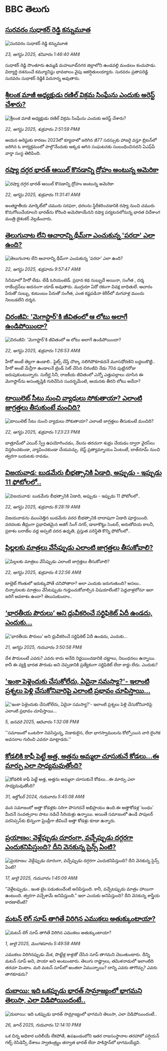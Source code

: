 # BBC తెలుగు## [సురవరం సుధాకర్ రెడ్డి కన్నుమూత](https://www.bbc.com/telugu/articles/c627x7gveylo?at_medium=RSS&at_campaign=rss?at_campaign=githubrss)![సురవరం సుధాకర్ రెడ్డి కన్నుమూత](https://ichef.bbci.co.uk/ace/ws/240/cpsprodpb/01b8/live/50b9eb30-7fc2-11f0-8b38-b53738b7fa2b.jpg)_23, ఆగస్టు 2025, శనివారం 1:46:40 AMకి_సుధాకర్ రెడ్డి సొంతూరు ఉమ్మడి మహబూబ్‌నగర జిల్లాలోని ఉండవల్లి మండలం కంచుపాడు. విద్యార్థి దశనుంచే కమ్యూనిస్టు భావజాలం వైపు ఆకర్షితులయ్యారు. సురవరం ప్రతాపరెడ్డి సురవరం సుధాకర్ రెడ్డికి పెదనాన్న అవుతారు.## [శ్రీలంక మాజీ అధ్యక్షుడు రణిల్ విక్రమ సింఘే‌ను ఎందుకు అరెస్ట్ చేశారు?](https://www.bbc.com/telugu/articles/ce83p9elz1po?at_medium=RSS&at_campaign=rss?at_campaign=githubrss)![శ్రీలంక మాజీ అధ్యక్షుడు రణిల్ విక్రమ సింఘే‌ను ఎందుకు అరెస్ట్ చేశారు?](https://ichef.bbci.co.uk/ace/standard/240/cpsprodpb/4c9f/live/84da9810-7f68-11f0-a34f-318be3fb0481.jpg)_22, ఆగస్టు 2025, శుక్రవారం 2:51:59 PMకి_ఆయన అరెస్టుకు కారణం 2023లో క్యూబాలో జరిగిన జీ77 సదస్సుకు హాజరై వస్తూ బ్రిటన్‌లో జరిగిన ఓ కార్యక్రమంలో పాల్గొనేందుకు అక్కడ ఆగిన సంఘటనకు సంబంధించినదని ఏఎఫ్‌పీ వార్తా సంస్థ తెలిపింది.## [రష్యా దగ్గర భారత్‌ ఆయిల్ కొనడాన్ని ద్రోహం అంటున్న అమెరికా](https://www.bbc.com/telugu/articles/cdxydxzr4zqo?at_medium=RSS&at_campaign=rss?at_campaign=githubrss)![రష్యా దగ్గర భారత్‌ ఆయిల్ కొనడాన్ని ద్రోహం అంటున్న అమెరికా](https://ichef.bbci.co.uk/ace/standard/240/cpsprodpb/3005/live/380cb960-7f4e-11f0-83cc-c5da98c419b8.jpg)_22, ఆగస్టు 2025, శుక్రవారం 11:31:41 AMకి_అంతర్జాతీయ మార్కెట్‌లో చమురు సరఫరా, ధరలను స్థిరీకరించడానికి రష్యా నుంచి చమురు కొనుగోలుచేయాలని భారత్‌ను కోరింది అమెరికాయేనని రష్యా పర్యటనలోనున్న భారత విదేశాంగ మంత్రి జైశంకర్ వెల్లడించారు.## [తెలుగునాట లేని ఆచారాన్ని థీమ్‌గా ఎంచుకున్న 'పరదా' ఎలా ఉంది?](https://www.bbc.com/telugu/articles/cwy3dy2yr20o?at_medium=RSS&at_campaign=rss?at_campaign=githubrss)![తెలుగునాట లేని ఆచారాన్ని థీమ్‌గా ఎంచుకున్న 'పరదా' ఎలా ఉంది?](https://ichef.bbci.co.uk/ace/ws/240/cpsprodpb/286c/live/0347eea0-7f37-11f0-b7ed-0b17109072b5.jpg)_22, ఆగస్టు 2025, శుక్రవారం 9:57:47 AMకి_సినిమాలో హీరో లేడు. లేడీ ఓరియంటెడ్. ప్ర‌ధాన క‌థ సుబ్బుదే అయినా, సంగీత , ద‌ర్శ రాజేంద్ర‌న్‌లు అద‌నంగా యాడ్ అవుతారు. ముగ్గురూ ఏదో ర‌కంగా వివ‌క్ష బాధితులే. ఆచారం పేరుతో సుబ్బు, కుటుంబం పేరుతో సంగీత‌, ఎంత క‌ష్ట‌ప‌డినా కెరీర్‌లో మ‌గ‌వాళ్ల ముందు నిల‌బ‌డ‌లేని ద‌ర్శ‌న‌.## [చిరంజీవి: 'మెగాస్టార్‌'కి జీవితంలో ఆ లోటు అలాగే ఉండిపోయిందా?](https://www.bbc.com/telugu/articles/c3wn319j4l0o?at_medium=RSS&at_campaign=rss?at_campaign=githubrss)![చిరంజీవి: 'మెగాస్టార్‌'కి జీవితంలో ఆ లోటు అలాగే ఉండిపోయిందా?](https://ichef.bbci.co.uk/ace/ws/240/cpsprodpb/9e39/live/e00af870-7eae-11f0-a5e2-236e16f99597.jpg)_22, ఆగస్టు 2025, శుక్రవారం 1:26:53 AMకి_హీరో అంటే తెల్లగా ఉండాలి.. ఫైట్స్ చేస్తే చొక్కా నలిగిపోకూడదనే మూసధోరణిని బద్దలుకొట్టి.. హీరో అంటే మేన్లీగా ఉండాలనే ట్రెండ్ సెట్ చేసిన చిరంజీవి నేడు 70వ పుట్టినరోజు జరుపుకుంటున్నారు. సుదీర్ఘ సినీ, రాజకీయ జీవితంలో ఎన్నో ఎత్తుపల్లాలు చూసిన ఈ మెగాస్టార్‌ను అసంతృప్తికి గురిచేసిన సందర్భమేంటి, ఆయనకు తీరని లోటు అదేనా?## [టాయిలెట్ సీటు నుంచి వ్యాధులు సోకుతాయా? ఎలాంటి జాగ్రత్తలు తీసుకుంటే మంచిది? ](https://www.bbc.com/telugu/articles/c0j9566lj8do?at_medium=RSS&at_campaign=rss?at_campaign=githubrss)![టాయిలెట్ సీటు నుంచి వ్యాధులు సోకుతాయా? ఎలాంటి జాగ్రత్తలు తీసుకుంటే మంచిది? ](https://ichef.bbci.co.uk/ace/ws/240/cpsprodpb/5b97/live/99cc87e0-7d71-11f0-ab3e-bd52082cd0ae.jpg)_22, ఆగస్టు 2025, శుక్రవారం 1:23:23 PMకి_బాత్రూమ్‌లో ఎయిర్ స్ప్రే ఉపయోగించడం, నేలను తరచుగా శుభ్రం చేయడం ద్వారా వైరస్‌లు విస్తరించకుండా, వ్యాపించకుండా చేయవచ్చు. బెస్ట్ ప్రత్యామ్నాయం ఏంటంటే, బాత్‌రూమ్ నుంచి త్వరగా బయటకు రావడం.## [విజయవాడ: బుడమేరు బీభత్సానికి ఏడాది, అప్పుడు - ఇప్పుడు 11 ఫోటోలలో..](https://www.bbc.com/telugu/articles/cn7287g5k8go?at_medium=RSS&at_campaign=rss?at_campaign=githubrss)![విజయవాడ: బుడమేరు బీభత్సానికి ఏడాది, అప్పుడు - ఇప్పుడు 11 ఫోటోలలో..](https://ichef.bbci.co.uk/ace/ws/240/cpsprodpb/67d1/live/07128c30-7f2c-11f0-b7ed-0b17109072b5.jpg)_22, ఆగస్టు 2025, శుక్రవారం 8:28:19 AMకి_విజయవాడను ముంచెత్తిన బుడమేరు వరద బీభత్సానికి దాదాపుగా ఏడాది పూర్తయింది. వరదలకు తీవ్రంగా ప్రభావితమైన అజిగ్ సింగ్ నగర్, డాబాకొట్టు సెంటర్, అరుణోదయ కాలనీ, ప్రకాశం బరాజ్‌ల వద్ద అప్పటి వరద ఉధృతి, ప్రస్తుత పరిస్థితి‌ కొన్ని ఫోటోలలో..## [పిల్లలకు  మాత్రలు వేసేప్పుడు ఎలాంటి జాగ్రత్తలు తీసుకోవాలి?](https://www.bbc.com/telugu/articles/cwy0jvg321go?at_medium=RSS&at_campaign=rss?at_campaign=githubrss)![పిల్లలకు  మాత్రలు వేసేప్పుడు ఎలాంటి జాగ్రత్తలు తీసుకోవాలి?](https://ichef.bbci.co.uk/ace/standard/240/cpsprodpb/c9f2/live/db09daa0-7f51-11f0-83cc-c5da98c419b8.jpg)_22, ఆగస్టు 2025, శుక్రవారం 4:22:56 AMకి_టాబ్లెట్ గొంతులో ఇరుక్కుపోతే చనిపోతారా? అలా ఎందుకు జరుగుతుంది? అసలు.. చిన్నారులకు మాత్రలు వేసేటప్పుడు గుర్తుంచుకోవాల్సిన విషయాలేంటి? పెద్దవాళ్లలోనూ ఇలా జరిగే అవకాశం ఉందా? తెలుసుకుందాం..## [‘భారతీయ పౌరులు’ అని ధ్రువీకరించే  సర్టిఫికెట్ ఏదీ ఉండదు, ఎందుకు...](https://www.bbc.com/telugu/articles/cn849e707dmo?at_medium=RSS&at_campaign=rss?at_campaign=githubrss)![‘భారతీయ పౌరులు’ అని ధ్రువీకరించే  సర్టిఫికెట్ ఏదీ ఉండదు, ఎందుకు...](https://ichef.bbci.co.uk/ace/standard/240/cpsprodpb/b28e/live/a6efffb0-7ea7-11f0-83cc-c5da98c419b8.jpg)_21, ఆగస్టు 2025, గురువారం 3:50:58 PMకి_దేశ పౌరులంటే ఎవరు? ఎవరు కాదు అనేది నిర్ణయించడానికి చట్టాలు, నిబంధనలు ఉన్నాయి. కానీ ఈ వ్యక్తి భారత పౌరుడు అని చెప్పడానికి ప్రత్యేకంగా సర్టిఫికెట్ లేదా కార్డు లేదు. ఎందుకు?## ['ఇంకా పెళ్లెందుకు చేసుకోలేదు, ఏదైనా సమస్యా?'- ఇలాంటి ప్రశ్నలు పెళ్లి చేసుకోనివారిపై ఎలాంటి ప్రభావం చూపిస్తాయి... ](https://www.bbc.com/telugu/articles/cgq1w3lz7yyo?at_medium=RSS&at_campaign=rss?at_campaign=githubrss)!['ఇంకా పెళ్లెందుకు చేసుకోలేదు, ఏదైనా సమస్యా?'- ఇలాంటి ప్రశ్నలు పెళ్లి చేసుకోనివారిపై ఎలాంటి ప్రభావం చూపిస్తాయి... ](https://ichef.bbci.co.uk/ace/ws/240/cpsprodpb/f6de/live/72c94a60-cb3e-11ef-87df-d575b9a434a4.jpg)_5, జనవరి 2025, ఆదివారం 1:32:08 PMకి_''సమాజంలో ఒంటరిగా నివసిస్తున్న, విడాకులైన, లేదా భాగస్వాములను కోల్పోయిన వారి లైంగిక అవసరాల గురించి ఎవరూ మాట్లాడరు.''## [కోడలికి కాఫీ పెట్టే అత్త, అత్తను అమ్మలా చూసుకునే కోడలు...ఈ మార్పు ఎలా సాధ్యమవుతోంది?](https://www.bbc.com/telugu/articles/c1l41zl8el2o?at_medium=RSS&at_campaign=rss?at_campaign=githubrss)![కోడలికి కాఫీ పెట్టే అత్త, అత్తను అమ్మలా చూసుకునే కోడలు...ఈ మార్పు ఎలా సాధ్యమవుతోంది?](https://ichef.bbci.co.uk/ace/ws/240/cpsprodpb/2b61/live/9176a6d0-8b0e-11ef-a81b-b1eda9741da3.jpg)_31, అక్టోబర్ 2024, గురువారం 5:45:08 AMకి_మన సమాజంలో అత్తా కోడళ్లకు సరిగా పొసగదనే అభిప్రాయం ఉంది.ఈ అత్తాకోడళ్ల ‘బంధం’ మీదనే సంవత్సరాల పాటు నడిచే సీరియళ్లు ఉన్నాయి. అయితే సమాజంలో ఉండే పాపులర్ పరసెప్సన్‌కు భిన్నంగా ఫ్రెండ్లీగా జీవించే అత్తా కోడళ్లు కూడా ఉన్నారు.## [ప్రయాణం: వెళ్లేప్పుడు దూరంగా, వచ్చేప్పుడు దగ్గరగా ఎందుకనిపిస్తుంది? దీని వెనకున్న సైన్స్ ఏంటి?](https://www.bbc.com/telugu/articles/c0l4y727n1jo?at_medium=RSS&at_campaign=rss?at_campaign=githubrss)![ప్రయాణం: వెళ్లేప్పుడు దూరంగా, వచ్చేప్పుడు దగ్గరగా ఎందుకనిపిస్తుంది? దీని వెనకున్న సైన్స్ ఏంటి?](https://ichef.bbci.co.uk/ace/ws/240/cpsprodpb/054c/live/6957c010-62b0-11f0-8e78-11023c48a856.png)_17, జులై 2025, గురువారం 1:45:09 AMకి_"వెళ్లేటప్పుడు.. ఇంత టైం పడుతుందేంటి అనిపిస్తుంది. కానీ, వచ్చేటప్పుడు మాత్రం హాయిగా ఉంటుంది. త్వరగా వచ్చేశామే అనిపిస్తుంది." ఇలా ఎందుకు అనిపిస్తుంది? దీని వెనకున్న శాస్త్రీయ కారణాలేంటి?## [మటన్ లెగ్ సూప్ తాగితే విరిగిన ఎముకలు అతుక్కుంటాయా?](https://www.bbc.com/telugu/articles/c0l4g92j8kzo?at_medium=RSS&at_campaign=rss?at_campaign=githubrss)![మటన్ లెగ్ సూప్ తాగితే విరిగిన ఎముకలు అతుక్కుంటాయా?](https://ichef.bbci.co.uk/ace/ws/240/cpsprodpb/b31e/live/cce532c0-6d41-11f0-9462-bb509dc78127.jpg)_1, జులై 2025, మంగళవారం 5:49:58 AMకి_ఎముకలు విరిగినప్పుడు మేక, పొట్టేళ్ల కాళ్లతో చేసిన సూప్ తాగమని చెబుతుంటారు. దీన్ని మటన్ సూప్ అని, పాయా అని అంటుంటారు. తెలుగు రాష్ట్రాలు, తమిళనాడులో ఇలాంటిది తరచూ వింటాం. మరి మటన్ సూప్‌లో అంతలా ఏమున్నాయి? దాన్ని ఎవరు తాగొచ్చు? ఎవరు తాగకూడదు?## [దుబాయి: ఇది ఒకప్పుడు భారత్ సామ్రాజ్యంలో భాగమని తెలుసా, ఎలా విడిపోయిందంటే..](https://www.bbc.com/telugu/articles/ce83x3rekyyo?at_medium=RSS&at_campaign=rss?at_campaign=githubrss)![దుబాయి: ఇది ఒకప్పుడు భారత్ సామ్రాజ్యంలో భాగమని తెలుసా, ఎలా విడిపోయిందంటే..](https://ichef.bbci.co.uk/ace/ws/240/cpsprodpb/89c1/live/fbe80b80-5282-11f0-809e-059b7ea85131.jpg)_26, జూన్ 2025, గురువారం 12:14:10 PMకి_ఒక చిన్న అధికార బదిలీయే లేకపోతే, ఉపఖండంలోని ఇతర రాజసంస్థానాల తరహాలో  పర్షియన్ గల్ఫ్ రెసిడెన్సీ దేశాలు స్వాతంత్ర్యం తర్వాత భారత్ లేదా పాకిస్తాన్‌లో భాగమయ్యేవి.